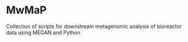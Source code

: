 # MwMaP
Collection of scripts for downstream metagenomic analysis of bioreactor data using MEGAN and Python
